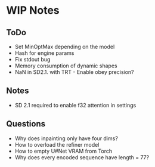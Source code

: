 # WIP Notes

## ToDo

- Set MinOptMax depending on the model
- Hash for engine params
- Fix stdout bug
- Memory consumption of dynamic shapes
- NaN in SD2.1. with TRT - Enable obey precision?

## Notes

- SD 2.1 required to enable f32 attention in settings
  
## Questions

- Why does inpainting only have four dims?
- How to overload the refiner model
- How to empty U#Net VRAM from Torch
- Why does every encoded sequence have length = 77?